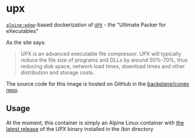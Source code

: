 # upx

[`alpine:edge`](https://hub.docker.com/_/alpine)-based dockerization of [`UPX`](https://github.com/upx/upx) - the "Ultimate Packer for eXecutables"

As the site says:

> UPX is an advanced executable file compressor. UPX will typically
reduce the file size of programs and DLLs by around 50%-70%, thus
reducing disk space, network load times, download times and
other distribution and storage costs.

The source code for this image is hosted on GitHub in the [backplane/conex repo](https://github.com/backplane/conex/tree/main/upx).

## Usage

At the moment, this container is simply an Alpine Linux container with [the latest release](https://github.com/upx/upx/releases) of the UPX binary installed in the /bin directory